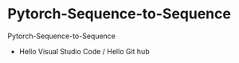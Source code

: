 # Pytorch-Sequence-to-Sequence
Pytorch-Sequence-to-Sequence

- Hello Visual Studio Code / Hello Git hub
